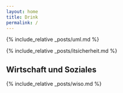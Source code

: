 ```yaml
---
layout: home
title: Drink
permalink: /
---
```

<!-- 
# Inhaltsverzeichnis
1. [UML](#uml)
2. [IT-Sicherheit](#it-sicherheit)
3. [Wirtschaft und Soziales](#wiso) -->


<!-- ## UML -->
{% include_relative _posts/uml.md %}


<!-- ## IT-Sicherheit -->
{% include_relative _posts/itsicherheit.md %}


## Wirtschaft und Soziales
{% include_relative _posts/wiso.md %}

